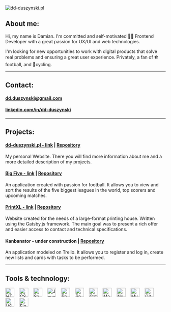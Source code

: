 ![dd-duszynski.pl](http://dd-duszynski.pl/static/media/githubHero.jpg "dd-duszynski.pl")
## About me:
<p>Hi, my name is Damian. I'm committed and self-motivated 👨‍💻 Frontend Developer with a great passion for UX/UI and web technologies.</p>
<p>I'm looking for new opportunities to work with digital products that solve real problems and ensuring a great user experience. Privately, a fan of ⚽ football, and 🚴cycling.</p>

---

## Contact: 
#### [dd.duszynski@gmail.com](mailto:dd.duszynski@gmail.com)
#### [linkedin.com/in/dd-duszynski](https://www.linkedin.com/in/dd-duszynski)

---

## Projects:
#### [dd-duszynski.pl - link](https://dd-duszynski.pl) | [Repository](https://github.com/dd-duszynski/dd-duszynski.github.io) 
<p>My personal Website. There you will find more information about me and a more detailed description of my projects.</p>

#### [Big Five - link](https://dd-duszynski.github.io/big-five/) | [Repository](https://github.com/dd-duszynski/big-five) 
<p>An application created with passion for football. It allows you to view and sort the results of the five biggest leagues in the world, top scorers and upcoming matches.</p>

#### [PrintXL - link](https://printxl.pl/) | [Repository](https://github.com/dd-duszynski/pxlGatsby) 
<p>Website created for the needs of a large-format printing house. Written using the Gatsby.js framework. The main goal was to present a rich offer and easier access to contact and technical specifications.</p>

#### Kanbanator - under construction | [Repository](https://github.com/dd-duszynski/kanbanator)
<p>An application modeled on Trello. It allows you to register and log in, create new lists and cards with tasks to be performed.</p>

---

## Tools & technology:
<img alt="HTML" title="HTML" src="https://seekicon.com/free-icon-download/html-5_1.svg" height="28"> &nbsp;&nbsp;
<img alt="CSS" title="CSS" src="https://seekicon.com/free-icon-download/css-3_2.svg" height="28"> &nbsp;&nbsp;
<img alt="Sass" title="Sass" src="https://seekicon.com/free-icon-download/sass_4.svg" height="28"> &nbsp;&nbsp;
<img alt="JavaScript" title="JavaScript" src="https://seekicon.com/free-icon-download/javascript_3.svg" height="28"> &nbsp;&nbsp;
<img alt="React" title="React" src="https://seekicon.com/free-icon-download/reactjs_1.svg" height="28"> &nbsp;&nbsp;
<img alt="Redux" title="Redux" src="https://seekicon.com/free-icon-download/redux_2.svg" height="28"> &nbsp;&nbsp;
<img alt="Gatsby" title="Gatsby" src="https://www.seekicon.com/free-icon-download/gatsbyjs-icon_1.svg" height="28"> &nbsp;&nbsp;
<img alt="Material UI" title="Material UI" src="https://seekicon.com/free-icon-download/material-ui_1.svg" height="28"> &nbsp;&nbsp;
<img alt="Node.js / Express.js" title="Node.js / Express.js" src="https://seekicon.com/free-icon-download/nodejs_2.svg" height="28"> &nbsp;&nbsp;
<img alt="MySQL" title="MySQL" src="https://seekicon.com/free-icon-download/mysql_4.svg" height="28"> &nbsp;&nbsp;
<img alt="Git" title="Git" src="https://seekicon.com/free-icon-download/git_6.svg" height="28"> &nbsp;&nbsp;
<img alt="VSC" title="VSC" src="https://seekicon.com/free-icon-download/visual-studio-code_2.svg" height="28"> &nbsp;&nbsp;
<img alt="Figma" title="Figma" src="https://seekicon.com/free-icon-download/figma_5.svg" height="28"> &nbsp;&nbsp;

